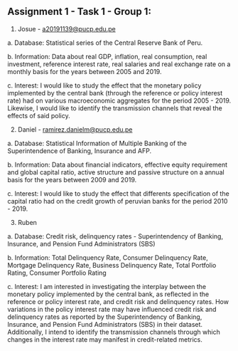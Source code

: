 ## Assignment 1 - Task 1 - Group 1:

1.	Josue - a20191139@pucp.edu.pe

a.	Database:  Statistical series of the Central Reserve Bank of Peru.

b.	Information:  Data about real GDP, inflation, real consumption, real investment, reference interest rate, real salaries and real exchange rate on a monthly basis for the years between 2005 and 2019.

c.	Interest: I would like to study the effect that the monetary policy implemented by the central bank (through the reference or policy interest rate) had on various macroeconomic aggregates for the period 2005 - 2019. Likewise, I would like to identify the transmission channels that reveal the effects of said policy.

2. Daniel - ramirez.danielm@pucp.edu.pe

a.  Database: Statistical Information of Multiple Banking of the Superintendence of Banking, Insurance and AFP.

b. Information: Data about financial indicators, effective equity requirement and global capital ratio, active structure and passive structure on a annual basis for the years between 2009 and 2019.

c. Interest: I would like to study the effect that differents specification of the capital ratio had on the credit growth of peruvian banks for the period 2010 - 2019.

3. Ruben 

a.	Database: Credit risk, delinquency rates - Superintendency of Banking, Insurance, and Pension Fund Administrators (SBS)

b.	Information: Total Delinquency Rate, Consumer Delinquency Rate, Mortgage Delinquency Rate, Business Delinquency Rate, Total Portfolio Rating, Consumer Portfolio Rating

c.	Interest: I am interested in investigating the interplay between the monetary policy implemented by the central bank, as reflected in the reference or policy interest rate, and credit risk and delinquency rates. How variations in the policy interest rate may have influenced credit risk and delinquency rates as reported by the Superintendency of Banking, Insurance, and Pension Fund Administrators (SBS) in their dataset. Additionally, I intend to identify the transmission channels through which changes in the interest rate may manifest in credit-related metrics.
